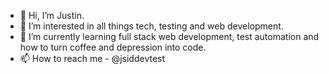 - 👋 Hi, I’m Justin.
- 👀 I’m interested in all things tech, testing and web development.
- 🌱 I’m currently learning full stack web development, test automation and how to turn coffee and depression into code.
- 📫 How to reach me - @jsiddevtest

<!---
JSID-DEV-TEST/JSID-DEV-TEST is a ✨ special ✨ repository because its `README.md` (this file) appears on your GitHub profile.
You can click the Preview link to take a look at your changes.
--->
